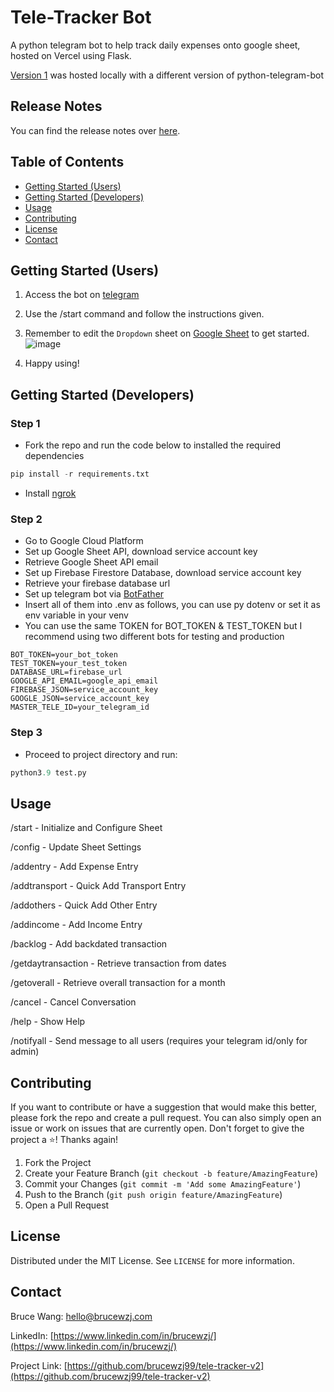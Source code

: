 # Tele-Tracker Bot
A python telegram bot to help track daily expenses onto google sheet, hosted on Vercel using Flask.

[Version 1](https://github.com/brucewzj99/tele-tracker) was hosted locally with a different version of python-telegram-bot

## Release Notes
You can find the release notes over [here](https://github.com/brucewzj99/tele-tracker-v2/blob/master/release_notes.md).

## Table of Contents
- [Getting Started (Users)](#getting-started-users)
- [Getting Started (Developers)](#getting-started-developers)
- [Usage](#usage)
- [Contributing](#contributing)
- [License](#license)
- [Contact](#contact)

## Getting Started (Users)
1. Access the bot on [telegram](https://t.me/telefinance_tracker_bot) 
2. Use the /start command and follow the instructions given.
3. Remember to edit the `Dropdown` sheet on [Google Sheet](https://docs.google.com/spreadsheets/d/1-XVdaeq1qqnLqAttGGzki6NkavqpkKs1n6Elz4GDC2I/edit#gid=612397734) to get started.
![image](https://github.com/brucewzj99/tele-tracker-v2/assets/24997286/c6411808-3740-4454-aada-cd3ff4d8b6f4)

4. Happy using!

## Getting Started (Developers)
### Step 1
* Fork the repo and run the code below to installed the required dependencies
``` python
pip install -r requirements.txt
```
* Install [ngrok](https://ngrok.com/download) 

### Step 2
* Go to Google Cloud Platform
* Set up Google Sheet API, download service account key
* Retrieve Google Sheet API email
* Set up Firebase Firestore Database, download service account key
* Retrieve your firebase database url
* Set up telegram bot via [BotFather](https://t.me/BotFather)
* Insert all of them into .env as follows, you can use py dotenv or set it as env variable in your venv
* You can use the same TOKEN for BOT_TOKEN & TEST_TOKEN but I recommend using two different bots for testing and production

``` .env
BOT_TOKEN=your_bot_token
TEST_TOKEN=your_test_token
DATABASE_URL=firebase_url
GOOGLE_API_EMAIL=google_api_email
FIREBASE_JSON=service_account_key
GOOGLE_JSON=service_account_key
MASTER_TELE_ID=your_telegram_id
```

### Step 3
* Proceed to project directory and run:
``` python
python3.9 test.py
```

## Usage
/start - Initialize and Configure Sheet

/config - Update Sheet Settings

/addentry - Add Expense Entry

/addtransport - Quick Add Transport Entry

/addothers - Quick Add Other Entry

/addincome - Add Income Entry

/backlog - Add backdated transaction

/getdaytransaction - Retrieve transaction from dates

/getoverall - Retrieve overall transaction for a month

/cancel - Cancel Conversation

/help - Show Help

/notifyall - Send message to all users (requires your telegram id/only for admin)

## Contributing
If you want to contribute or have a suggestion that would make this better, please fork the repo and create a pull request. You can also simply open an issue or work on issues that are currently open.
Don't forget to give the project a ⭐! Thanks again!

1. Fork the Project
2. Create your Feature Branch (`git checkout -b feature/AmazingFeature`)
3. Commit your Changes (`git commit -m 'Add some AmazingFeature'`)
4. Push to the Branch (`git push origin feature/AmazingFeature`)
5. Open a Pull Request

## License
Distributed under the MIT License. See `LICENSE` for more information.

## Contact
Bruce Wang: hello@brucewzj.com

LinkedIn: [https://www.linkedin.com/in/brucewzj/](https://www.linkedin.com/in/brucewzj/)

Project Link: [https://github.com/brucewzj99/tele-tracker-v2](https://github.com/brucewzj99/tele-tracker-v2)
